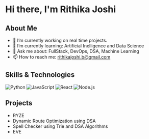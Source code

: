 # Hi there, I'm Rithika Joshi 

## About Me
- 🔭 I’m currently working on real time projects.
- 🌱 I’m currently learning: Artificial Inelligence and Data Science    
- 💬 Ask me about: FullStack, DevOps, DSA, Machine Learning
- 📫 How to reach me: rithikajoshi.b@gmail.com

## Skills & Technologies
![Python](https://img.shields.io/badge/-Python-3776AB?style=flat&logo=python&logoColor=white)
![JavaScript](https://img.shields.io/badge/-JavaScript-F7DF1E?style=flat&logo=javascript&logoColor=black)
![React](https://img.shields.io/badge/-React-61DAFB?style=flat&logo=react&logoColor=black)
![Node.js](https://img.shields.io/badge/-Node.js-339933?style=flat&logo=node.js&logoColor=white)

## Projects
- RYZE
-  Dynamic Route Optimization using DSA
-  Spell Checker using Trie and DSA Algorithms
-  EVE
  

